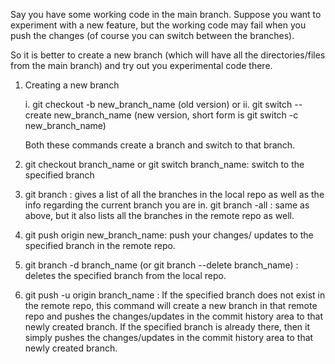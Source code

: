 Say you have some working code in the main branch. Suppose you want to experiment with a new feature, but the working code may fail when you push the changes (of course you can switch between the branches). 

So it is better to create a new branch (which will have all the directories/files from the main branch) and try out you experimental code there.

1. Creating a new branch

	i. git checkout -b new_branch_name            (old version)
				or
	ii. git switch --create new_branch_name     (new version, short form is git switch -c new_branch_name)

	Both these commands create a branch and switch to that branch.

2. git checkout branch_name or git switch branch_name: switch to the specified branch

3. git branch : gives a list of all the branches in the local repo as well as the info regarding the current branch you are in.
   git branch -all : same as above, but it also lists all the branches in the remote repo as well.

5. git push origin new_branch_name: push your changes/ updates to the specified branch in the remote repo.

6. git branch -d branch_name (or git branch --delete branch_name) : deletes the specified branch from the local repo.

7. git push -u origin branch_name : If the specified branch does not exist in the remote repo, this command will create a new branch in that remote repo and pushes the changes/updates in the commit history area to that newly created branch.
   If the specified branch is already there, then it simply pushes the changes/updates in the commit history area to that newly created branch. 


